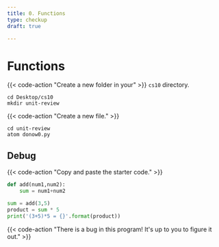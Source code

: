 ```yaml
---
title: 0. Functions
type: checkup
draft: true

---
```

# Functions

{{< code-action "Create a new folder in your" >}} `cs10` directory.

```shell
cd Desktop/cs10
mkdir unit-review
```

{{< code-action "Create a new file." >}}

```shell
cd unit-review
atom donow0.py
```


## Debug


{{< code-action "Copy and paste the starter code." >}}
```python
def add(num1,num2):
    sum = num1+num2

sum = add(3,5)
product = sum * 5
print('(3+5)*5 = {}'.format(product))
```

{{< code-action "There is a bug in this program! It's up to you to figure it out." >}}





